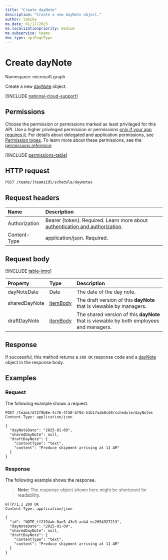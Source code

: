 ```yaml
---
title: "Create dayNote"
description: "Create a new dayNote object."
author: lemike
ms.date: 01/17/2025
ms.localizationpriority: medium
ms.subservice: teams
doc_type: apiPageType
---
```


# Create dayNote

Namespace: microsoft.graph

Create a new [dayNote](../resources/daynote.md) object.

[!INCLUDE [national-cloud-support](../../includes/global-only.md)]

## Permissions

Choose the permission or permissions marked as least privileged for this API. Use a higher privileged permission or permissions [only if your app requires it](/graph/permissions-overview#best-practices-for-using-microsoft-graph-permissions). For details about delegated and application permissions, see [Permission types](/graph/permissions-overview#permission-types). To learn more about these permissions, see the [permissions reference](/graph/permissions-reference).

<!-- {
  "blockType": "permissions",
  "name": "schedule-post-daynotes-permissions"
}
-->
[!INCLUDE [permissions-table](../includes/permissions/daynote-create-permissions.md)]

## HTTP request

<!-- {
  "blockType": "ignored"
}
-->
``` http
POST /teams/{teamsId}/schedule/dayNotes
```

## Request headers

|Name|Description|
|:---|:---|
|Authorization|Bearer {token}. Required. Learn more about [authentication and authorization](/graph/auth/auth-concepts).|
|Content-Type|application/json. Required.|

## Request body

[!INCLUDE [table-intro](../../includes/update-property-table-intro.md)]

|Property|Type|Description|
|:---|:---|:---|
|dayNoteDate|Date|The date of the day note.|
|sharedDayNote|[itemBody](../resources/itembody.md)|The draft version of this **dayNote** that is viewable by managers.|
|draftDayNote|[itemBody](../resources/itembody.md)|The shared version of this **dayNote** that is viewable by both employees and managers.|


## Response

If successful, this method returns a `200 OK` response code and a [dayNote](../resources/daynote.md) object in the response body.

## Examples

### Request
The following example shows a request.

``` http
POST /teams/d72f9b8e-4c76-4f50-bf93-51b17aab0cd9/schedule/dayNotes
Content-Type: application/json

{
  "dayNoteDate": "2025-01-09",
  "sharedDayNote": null,
  "draftDayNote": {
    "contentType": "text",
    "content": "Produce shipment arriving at 11 AM"
  }
}
```


### Response
The following example shows the response.
>**Note:** The response object shown here might be shortened for readability.

``` http
HTTP/1.1 200 OK
Content-Type: application/json

{
  "id": "NOTE_ff2194ab-0ae5-43e3-acb4-ec2654927213",
  "dayNoteDate": "2025-01-09",
  "sharedDayNote": null,
  "draftDayNote": {
    "contentType": "text",
    "content": "Produce shipment arriving at 11 AM"
  }
}
```

